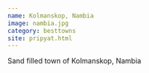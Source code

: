 ```yaml
---
name: Kolmanskop, Nambia 
image: nambia.jpg
category: besttowns
site: pripyat.html
---
```


Sand filled town of Kolmanskop, Nambia